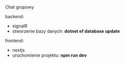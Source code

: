 Chat grupowy

backend:
- signalR
- stworzenie bazy danych: **dotnet ef database update**

frontend:
- nextjs
- uruchomienie projektu: **npm run dev**